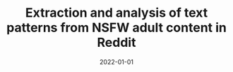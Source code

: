---
title: 'Extraction and analysis of text patterns from NSFW adult content in Reddit'
collection: publications
permalink: /publication/2022-Data and Knowledge Engineering-Extraction-and.md
excerpt: 'F. Cauteruccio, E. Corradini, G. Terracina, D. Ursino, L. Virgili'
date: 2022-01-01
venue: 'Data and Knowledge Engineering'
link: 'https://doi.org/10.1016/j.datak.2022.101979'
location: 'DEMACS, University of Calabria, Italy; DII, Polytechnic University of Marche, Italy'
---